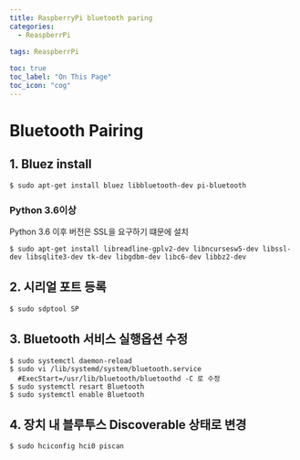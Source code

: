 ```yaml
---
title: RaspberryPi bluetooth paring
categories:
  - ReaspberrPi
  
tags: ReaspberrPi

toc: true
toc_label: "On This Page"
toc_icon: "cog"
---
```

# Bluetooth Pairing

## 1. Bluez install
```shell
$ sudo apt-get install bluez libbluetooth-dev pi-bluetooth
```
### Python 3.6이상
Python 3.6 이후 버전은 SSL을 요구하기 떄문에 설치
```shell
$ sudo apt-get install libreadline-gplv2-dev libncursesw5-dev libssl-dev libsqlite3-dev tk-dev libgdbm-dev libc6-dev libbz2-dev
```

## 2. 시리얼 포트 등록
```shell
$ sudo sdptool SP
```

## 3. Bluetooth 서비스 실행옵션 수정
```shell
$ sudo systemctl daemon-reload
$ sudo vi /lib/systemd/system/bluetooth.service
  #ExecStart=/usr/lib/bluetooth/bluetoothd -C 로 수정
$ sudo systemctl resart Bluetooth
$ sudo systemctl enable Bluetooth
```

## 4. 장치 내 블루투스 Discoverable 상태로 변경
```shell
$ sudo hciconfig hci0 piscan
```